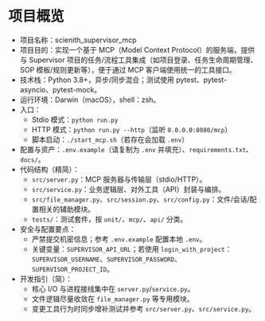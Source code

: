 # 项目概览

- 项目名称：scienith_supervisor_mcp
- 项目目的：实现一个基于 MCP（Model Context Protocol）的服务端，提供与 Supervisor 项目的任务/流程工具集成（如项目登录、任务生命周期管理、SOP 模板/规则更新等），便于通过 MCP 客户端使用统一的工具接口。
- 技术栈：Python 3.8+，异步/同步混合；测试使用 pytest、pytest-asyncio、pytest-mock。
- 运行环境：Darwin（macOS），shell：zsh。
- 入口：
  - Stdio 模式：`python run.py`
  - HTTP 模式：`python run.py --http`（监听 `0.0.0.0:8080/mcp`）
  - 脚本启动：`./start_mcp.sh`（若存在会加载 `.env`）
- 配置与资产：`.env.example`（请复制为 `.env` 并填充）、`requirements.txt`、`docs/`。
- 代码结构（精简）：
  - `src/server.py`：MCP 服务器与传输层（stdio/HTTP）。
  - `src/service.py`：业务逻辑层、对外工具（API）封装与编排。
  - `src/file_manager.py`、`src/session.py`、`src/config.py`：文件/会话/配置相关的辅助模块。
  - `tests/`：测试套件，按 `unit/`、`mcp/`、`api/` 分类。
- 安全与配置要点：
  - 严禁提交机密信息；参考 `.env.example` 配置本地 `.env`。
  - 关键变量：`SUPERVISOR_API_URL`；若使用 `login_with_project`：`SUPERVISOR_USERNAME`、`SUPERVISOR_PASSWORD`、`SUPERVISOR_PROJECT_ID`。
- 开发指引（简）：
  - 核心 I/O 与进程接线集中在 `server.py`/`service.py`。
  - 文件逻辑尽量收敛在 `file_manager.py` 等专用模块。
  - 变更工具行为时同步增补测试并参考 `src/server.py`、`src/service.py`。